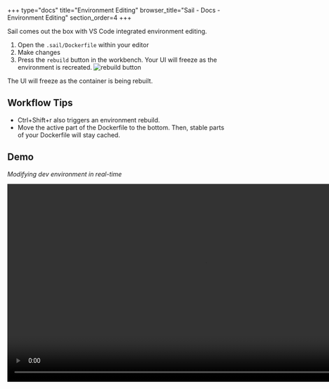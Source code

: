 +++
type="docs"
title="Environment Editing"
browser_title="Sail - Docs - Environment Editing"
section_order=4
+++

Sail comes out the box with VS Code integrated environment editing.

1. Open the `.sail/Dockerfile` within your editor
1. Make changes
1. Press the `rebuild` button in the workbench. Your UI will freeze as the
environment is recreated. ![rebuild button](/rebuild-button.png)

The UI will freeze as the container is being rebuilt.

## Workflow Tips
-  Ctrl+Shift+r also triggers an environment rebuild.
-  Move the active part of the Dockerfile to the bottom. Then, stable parts of your Dockerfile will stay
cached.

## Demo
_Modifying dev environment in real-time_

<video width="900px" controls src="/environment-editing.mp4"></video>
